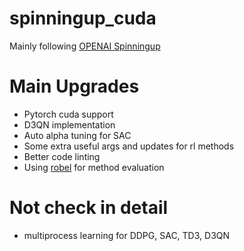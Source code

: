 # spinningup_cuda
Mainly following [OPENAI Spinningup](https://github.com/openai/spinningup)

# Main Upgrades
+ Pytorch cuda support
+ D3QN implementation
+ Auto alpha tuning for SAC
+ Some extra useful args and updates for rl methods
+ Better code linting
+ Using [robel](https://github.com/google-research/robel) for method evaluation

# Not check in detail
+ multiprocess learning for DDPG, SAC, TD3, D3QN
